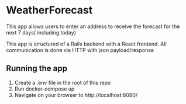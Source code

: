 # WeatherForecast

This app allows users to enter an address to receive the forecast for the next 7 days( including today)

This app is structured of a Rails backend with a React frontend. All communication is done via HTTP with json payload/response

## Running the app

1. Create a .env file in the root of this repo
2. Run docker-compose up
3. Navigate on your browser to http://localhost:8080/
